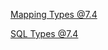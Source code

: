 
[Mapping Types @7.4](https://www.elastic.co/guide/en/elasticsearch/reference/7.4/mapping-types.html)

[SQL Types @7.4](https://www.elastic.co/guide/en/elasticsearch/reference/current/sql-data-types.html)
